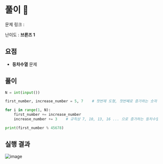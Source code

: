 # 풀이 :notebook:

문제 링크 : 

난이도 : __브론즈 1__

## 요점

- **등차수열** 문제

## 풀이

```python
N = int(input())

first_number, increase_number = 5, 7    # 첫번재 도형, 첫번째로 증가하는 숫자

for i in range(1, N):
    first_number += increase_number
    increase_number += 3    # 규칙상 7, 10, 13, 16 ... 으로 증가하는 등차수열

print(first_number % 45678)
```

## 실행 결과

![image](https://user-images.githubusercontent.com/84619866/144750657-78e74404-7ef7-4a94-9a0a-c37cca1726c4.png)